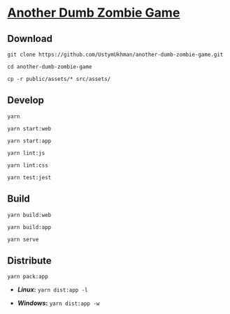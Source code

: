 # [Another Dumb Zombie Game](https://ustymukhman.github.io/another-dumb-zombie-game/public/) #

## Download ##

`git clone https://github.com/UstymUkhman/another-dumb-zombie-game.git`

`cd another-dumb-zombie-game`

`cp -r public/assets/* src/assets/`

## Develop ##

`yarn`

`yarn start:web`

`yarn start:app`

`yarn lint:js`

`yarn lint:css`

`yarn test:jest`

## Build ##

`yarn build:web`

`yarn build:app`

`yarn serve`

## Distribute ##

`yarn pack:app`

  - **_Linux_:** `yarn dist:app -l`

  - **_Windows_:** `yarn dist:app -w`
